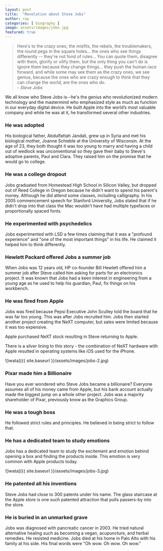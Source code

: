 ```yaml
---
layout: post
title:  "Revelation about Steve Jobs"
author: ray
categories: [ biography ]
image: assets/images/jobs.jpg
featured: true
---
```


>Here's to the crazy ones, the misfits, the rebels, the troublemakers, the round pegs in the square holes... the ones who see things differently -- they're not fond of rules... You can quote them, disagree with them, glorify or vilify them, but the only thing you can't do is ignore them because they change things... they push the human race forward, and while some may see them as the crazy ones, we see genius, because the ones who are crazy enough to think that they can change the world, are the ones who do.  
*- Steve Jobs*

We all know who Steve Jobs is--he's the genius who revolutionized modern technology and the mastermind who emphasized style as much as function in our everyday digital device. He built Apple into the world’s most valuable company and while he was at it, he transformed several other industries.

### He was adopted
His biological father, Abdulfattah Jandali, grew up in Syria and met his biological mother, Joanne Schieble at the University of Wisconsin. At the age of 23, they both thought it was too young to marry and having a child out of wedlock was unconventional so they gave their baby to Steve's adoptive parents, Paul and Clara. They raised him on the promise that he would go to college.

### He was a college dropout
Jobs graduated from Homestead High School in Silicon Valley, but dropped out of Reed College in Oregon because he didn't want to spend his parent's money. Although he did attend some classes, including calligraphy. In his 2005 commencement speech for Stanford University, Jobs stated that if he didn't drop into that class the Mac wouldn't have had multiple typefaces or proportionally spaced fonts.

### He experimented with psychedelics
Jobs experimented with LSD a few times claiming that it was a "profound experience" and "one of the most important things" in his life. He claimed it helped him to think differently.

### Hewlett Packard offered Jobs a summer job
When Jobs was 12 years old, HP co-founder Bill Hewlett offered him a summer job after Steve called him asking for parts for an electronics project. It was known that Jobs had a keen interest in engineering from a young age as he used to help his guardian, Paul, fix things on his workbench.

### He was fired from Apple
Jobs was fired because Pepsi Executive John Sculley told the board that he was far too young. This was after Jobs recruited him. Jobs then started another project creating the NeXT computer, but sales were limited because it was too expensive.

Apple purchased NeXT stock resulting in Steve returning to Apple.

There is a silver lining to this story - the combination of NeXT hardware with Apple resulted in operating systems like iOS used for the iPhone.

![iwata]({{ site.baseurl }}/assets/images/jobs-2.jpg)

### Pixar made him a Billionaire
Have you ever wondered who Steve Jobs became a billionaire? Everyone assumes all of his money came from Apple, but his bank account actually made the biggest jump on a whole other project. Jobs was a majority shareholder of Pixar, previously know as the Graphics Group.

### He was a tough boss

He followed strict rules and principles.  He believed in being strict to follow that.

### He has a dedicated team to study emotions

Jobs has a dedicated team to study the excitement and emotion behind opening a box and finding the products inside. This emotion is very common with Apple products today.

![iwata]({{ site.baseurl }}/assets/images/jobs-3.jpg)

### He patented all his inventions

Steve Jobs had close to 300 patents under his name. The glass staircase at the Apple store is one such patented attraction that pulls passers-by into the store.

### He is buried in an unmarked grave
Jobs was diagnosed with pancreatic cancer in 2003. He tried natural alternative healing such as becoming a vegan, acupuncture, and herbal remedies. He resisted medicine. Jobs died at his home in Palo Alto with his family at his side. His final words were "Oh wow. Oh wow. Oh wow."



